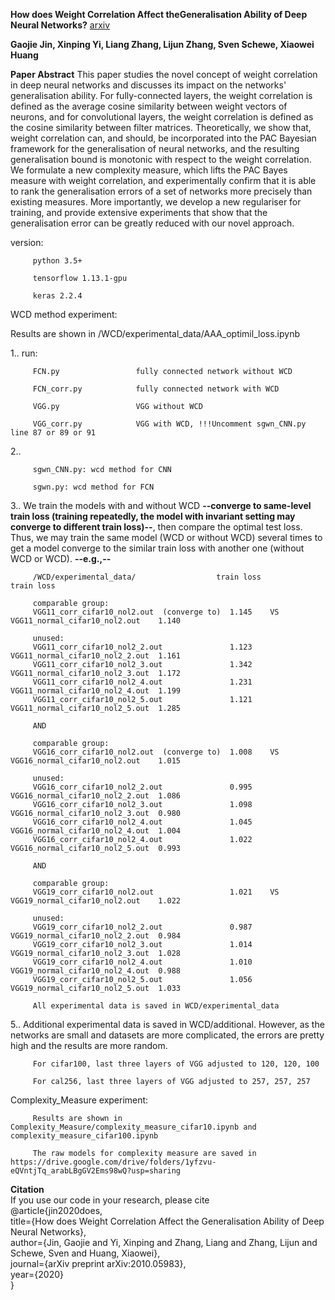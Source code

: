**How does Weight Correlation Affect theGeneralisation Ability of Deep Neural Networks?** [arxiv](https://arxiv.org/abs/2010.05983)

**Gaojie Jin, Xinping Yi, Liang Zhang, Lijun Zhang, Sven Schewe, Xiaowei Huang**

**Paper Abstract**
This paper studies the novel concept of weight correlation in deep neural networks and discusses its impact on the networks' generalisation ability. For fully-connected layers, the weight correlation is defined as the average cosine similarity between weight vectors of neurons, and for convolutional layers, the weight correlation is defined as the cosine similarity between filter matrices. Theoretically, we show that, weight correlation can, and should, be incorporated into the PAC Bayesian framework for the generalisation of neural networks, and the resulting generalisation bound is monotonic with respect to the weight correlation. We formulate a new complexity measure,  which lifts the PAC Bayes measure with weight correlation, and experimentally confirm that it is able to rank the generalisation errors of a set of networks more precisely than existing measures. More importantly, we develop a new regulariser for training, and provide extensive experiments that show that the generalisation error can be greatly reduced with our novel approach.


version: 
         
         python 3.5+

         tensorflow 1.13.1-gpu
         
         keras 2.2.4
         
WCD method experiment:

Results are shown in /WCD/experimental_data/AAA_optimil_loss.ipynb

1..  run: 

         FCN.py                 fully connected network without WCD

         FCN_corr.py            fully connected network with WCD
         
         VGG.py                 VGG without WCD
         
         VGG_corr.py            VGG with WCD, !!!Uncomment sgwn_CNN.py line 87 or 89 or 91

2..  

         sgwn_CNN.py: wcd method for CNN

         sgwn.py: wcd method for FCN
    
3.. We train the models with and without WCD **--converge to same-level train loss (training repeatedly, the model with invariant setting may converge to different train loss)--**, then compare the optimal test loss. Thus, we may train the same model (WCD or without WCD) several times to get a model converge to the similar train loss with another one (without WCD or WCD). **--e.g.,--**

         /WCD/experimental_data/                  train loss                                          train loss  
         
         comparable group:
         VGG11_corr_cifar10_nol2.out  (converge to)  1.145    VS      VGG11_normal_cifar10_nol2.out    1.140
         
         unused:
         VGG11_corr_cifar10_nol2_2.out               1.123            VGG11_normal_cifar10_nol2_2.out  1.161
         VGG11_corr_cifar10_nol2_3.out               1.342            VGG11_normal_cifar10_nol2_3.out  1.172
         VGG11_corr_cifar10_nol2_4.out               1.231            VGG11_normal_cifar10_nol2_4.out  1.199
         VGG11_corr_cifar10_nol2_5.out               1.121            VGG11_normal_cifar10_nol2_5.out  1.285
                
         AND
         
         comparable group:
         VGG16_corr_cifar10_nol2.out  (converge to)  1.008    VS      VGG16_normal_cifar10_nol2.out    1.015
         
         unused:
         VGG16_corr_cifar10_nol2_2.out               0.995            VGG16_normal_cifar10_nol2_2.out  1.086
         VGG16_corr_cifar10_nol2_3.out               1.098            VGG16_normal_cifar10_nol2_3.out  0.980
         VGG16_corr_cifar10_nol2_4.out               1.045            VGG16_normal_cifar10_nol2_4.out  1.004
         VGG16_corr_cifar10_nol2_4.out               1.022            VGG16_normal_cifar10_nol2_5.out  0.993
                                                                      
         AND
         
         comparable group:
         VGG19_corr_cifar10_nol2.out                 1.021    VS      VGG19_normal_cifar10_nol2.out    1.022                
         
         unused:
         VGG19_corr_cifar10_nol2_2.out               0.987            VGG19_normal_cifar10_nol2_2.out  0.984
         VGG19_corr_cifar10_nol2_3.out               1.014            VGG19_normal_cifar10_nol2_3.out  1.028
         VGG19_corr_cifar10_nol2_4.out               1.010            VGG19_normal_cifar10_nol2_4.out  0.988
         VGG19_corr_cifar10_nol2_5.out               1.056            VGG19_normal_cifar10_nol2_5.out  1.033
         
         All experimental data is saved in WCD/experimental_data     


5.. Additional experimental data is saved in WCD/additional. However, as the networks are small and datasets are more complicated, the errors are pretty high and the results are more random.

         For cifar100, last three layers of VGG adjusted to 120, 120, 100
         
         For cal256, last three layers of VGG adjusted to 257, 257, 257

Complexity_Measure experiment:

         Results are shown in Complexity_Measure/complexity_measure_cifar10.ipynb and complexity_measure_cifar100.ipynb

         The raw models for complexity measure are saved in https://drive.google.com/drive/folders/1yfzvu-eQVntjTq_arabLBgGV2Ems98wQ?usp=sharing

**Citation**  
If you use our code in your research, please cite  
@article{jin2020does,  
  title={How does Weight Correlation Affect the Generalisation Ability of Deep Neural Networks},  
  author={Jin, Gaojie and Yi, Xinping and Zhang, Liang and Zhang, Lijun and Schewe, Sven and Huang, Xiaowei},  
  journal={arXiv preprint arXiv:2010.05983},  
  year={2020}  
}  
